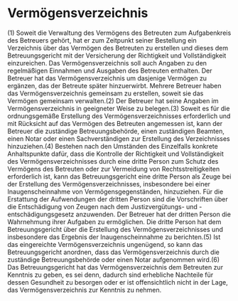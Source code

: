 # Vermögensverzeichnis

(1) Soweit die Verwaltung des Vermögens des Betreuten zum Aufgabenkreis des Betreuers gehört, hat er zum Zeitpunkt seiner Bestellung ein Verzeichnis über das Vermögen des Betreuten zu erstellen und dieses dem Betreuungsgericht mit der Versicherung der Richtigkeit und Vollständigkeit einzureichen. Das Vermögensverzeichnis soll auch Angaben zu den regelmäßigen Einnahmen und Ausgaben des Betreuten enthalten. Der Betreuer hat das Vermögensverzeichnis um dasjenige Vermögen zu ergänzen, das der Betreute später hinzuerwirbt. Mehrere Betreuer haben das Vermögensverzeichnis gemeinsam zu erstellen, soweit sie das Vermögen gemeinsam verwalten.(2) Der Betreuer hat seine Angaben im Vermögensverzeichnis in geeigneter Weise zu belegen.(3) Soweit es für die ordnungsgemäße Erstellung des Vermögensverzeichnisses erforderlich und mit Rücksicht auf das Vermögen des Betreuten angemessen ist, kann der Betreuer die zuständige Betreuungsbehörde, einen zuständigen Beamten, einen Notar oder einen Sachverständigen zur Erstellung des Verzeichnisses hinzuziehen.(4) Bestehen nach den Umständen des Einzelfalls konkrete Anhaltspunkte dafür, dass die Kontrolle der Richtigkeit und Vollständigkeit des Vermögensverzeichnisses durch eine dritte Person zum Schutz des Vermögens des Betreuten oder zur Vermeidung von Rechtsstreitigkeiten erforderlich ist, kann das Betreuungsgericht eine dritte Person als Zeuge bei der Erstellung des Vermögensverzeichnisses, insbesondere bei einer Inaugenscheinnahme von Vermögensgegenständen, hinzuziehen. Für die Erstattung der Aufwendungen der dritten Person sind die Vorschriften über die Entschädigung von Zeugen nach dem Justizvergütungs- und -entschädigungsgesetz anzuwenden. Der Betreuer hat der dritten Person die Wahrnehmung ihrer Aufgaben zu ermöglichen. Die dritte Person hat dem Betreuungsgericht über die Erstellung des Vermögensverzeichnisses und insbesondere das Ergebnis der Inaugenscheinnahme zu berichten.(5) Ist das eingereichte Vermögensverzeichnis ungenügend, so kann das Betreuungsgericht anordnen, dass das Vermögensverzeichnis durch die zuständige Betreuungsbehörde oder einen Notar aufgenommen wird.(6) Das Betreuungsgericht hat das Vermögensverzeichnis dem Betreuten zur Kenntnis zu geben, es sei denn, dadurch sind erhebliche Nachteile für dessen Gesundheit zu besorgen oder er ist offensichtlich nicht in der Lage, das Vermögensverzeichnis zur Kenntnis zu nehmen. 

